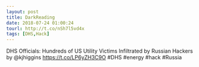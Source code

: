 ```yaml
---
layout: post
title: DarkReading
date: 2018-07-24 01:00:24
tourl: http://t.co/nSh7l5vd4x
tags: [DHS,Hack]
---
```

DHS Officials: Hundreds of US Utility Victims Infiltrated by Russian Hackers by @kjhiggins https://t.co/LP6yZH3C9O #DHS #energy #hack #Russia